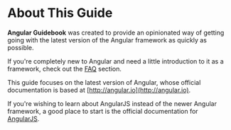 # About This Guide


**Angular Guidebook** was created to provide an opinionated way of getting
going with the latest version of the Angular framework as quickly as
possible.

If you're completely new to Angular and need a little introduction to
it as a framework, check out the [FAQ](/faq) section.

This guide focuses on the latest version of Angular, whose official
documentation is based at [http://angular.io](http://angular.io).

If you're wishing to learn about AngularJS instead of the newer
Angular framework, a good place to start is the official documentation
for [AngularJS](http://angularjs.org).
